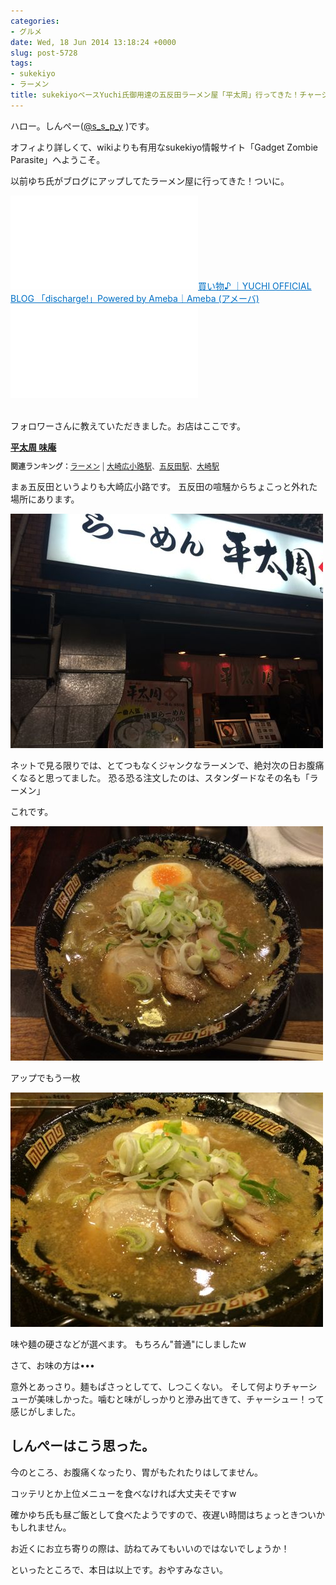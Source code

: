 ```yaml
---
categories:
- グルメ
date: Wed, 18 Jun 2014 13:18:24 +0000
slug: post-5728
tags:
- sukekiyo
- ラーメン
title: sukekiyoベースYuchi氏御用達の五反田ラーメン屋「平太周」行ってきた！チャーシューうんまー！
---
```


ハロー。しんぺー(<a href="https://twitter.com/s_s_p_y" target="_blank">@s_s_p_y</a> )です。

オフィより詳しくて、wikiよりも有用なsukekiyo情報サイト「Gadget Zombie Parasite」へようこそ。

<!--more-->

以前ゆち氏がブログにアップしてたラーメン屋に行ってきた！ついに。

<a href="http://s.ameblo.jp/yuchi-bassist/entry-11857783548.html" target="_blank">![](images/entry-11857783548.html)</a><a style="color:#0070C5;" href="http://s.ameblo.jp/yuchi-bassist/entry-11857783548.html" target="_blank">買い物♪ ｜YUCHI OFFICIAL BLOG 「discharge!」Powered by Ameba｜Ameba (アメーバ)</a>![](images/entry-11857783548.html)<br style="clear:both;" /><br>



フォロワーさんに教えていただきました。お店はここです。

<div><strong><a href="http://tabelog.com/tokyo/A1316/A131603/13002046/" target="_blank">平太周 味庵</a></strong>
<script src="http://tabelog.com/badge/google_badge?escape=false&rcd=13002046" type="text/javascript" charset="utf-8"></script>
</div>
<p style="color:#444444; font-size:12px;">
<strong>関連ランキング：</strong><a href="http://tabelog.com/rstLst/ramen/">ラーメン</a> | <a href="http://tabelog.com/tokyo/A1316/A131603/R1721/rstLst/">大崎広小路駅</a>、<a href="http://tabelog.com/tokyo/A1316/A131603/R4018/rstLst/">五反田駅</a>、<a href="http://tabelog.com/tokyo/A1316/A131604/R1718/rstLst/">大崎駅</a></p>


まぁ五反田というよりも大崎広小路です。
五反田の喧騒からちょこっと外れた場所にあります。

![](images/slooProImg_20140618221816.jpg)

ネットで見る限りでは、とてつもなくジャンクなラーメンで、絶対次の日お腹痛くなると思ってました。
恐る恐る注文したのは、スタンダードなその名も「ラーメン」

これです。

![](images/slooProImg_20140618221814.jpg)


アップでもう一枚

![](images/slooProImg_20140618221812.jpg)

味や麺の硬さなどが選べます。
もちろん"普通"にしましたw


さて、お味の方は•••

意外とあっさり。麺もぱさっとしてて、しつこくない。
そして何よりチャーシューが美味しかった。噛むと味がしっかりと滲み出てきて、チャーシュー！って感じがしました。

<h2>しんぺーはこう思った。</h2>

今のところ、お腹痛くなったり、胃がもたれたりはしてません。

コッテリとか上位メニューを食べなければ大丈夫そですw

確かゆち氏も昼ご飯として食べたようですので、夜遅い時間はちょっときついかもしれません。

お近くにお立ち寄りの際は、訪ねてみてもいいのではないでしょうか！

といったところで、本日は以上です。おやすみなさい。
